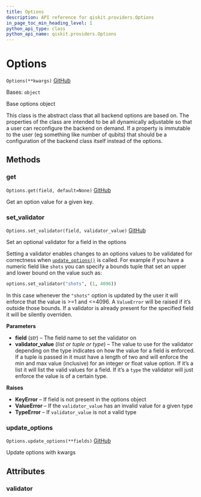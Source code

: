 ```yaml
---
title: Options
description: API reference for qiskit.providers.Options
in_page_toc_min_heading_level: 1
python_api_type: class
python_api_name: qiskit.providers.Options
---
```


# Options

<span id="qiskit.providers.Options" />

`Options(**kwargs)` [GitHub](https://github.com/qiskit/qiskit/tree/stable/0.21/qiskit/providers/options.py "view source code")

Bases: `object`

Base options object

This class is the abstract class that all backend options are based on. The properties of the class are intended to be all dynamically adjustable so that a user can reconfigure the backend on demand. If a property is immutable to the user (eg something like number of qubits) that should be a configuration of the backend class itself instead of the options.

## Methods

### get

<span id="qiskit.providers.Options.get" />

`Options.get(field, default=None)` [GitHub](https://github.com/qiskit/qiskit/tree/stable/0.21/qiskit/providers/options.py "view source code")

Get an option value for a given key.

### set\_validator

<span id="qiskit.providers.Options.set_validator" />

`Options.set_validator(field, validator_value)` [GitHub](https://github.com/qiskit/qiskit/tree/stable/0.21/qiskit/providers/options.py "view source code")

Set an optional validator for a field in the options

Setting a validator enables changes to an options values to be validated for correctness when [`update_options()`](qiskit.providers.Options#update_options "qiskit.providers.Options.update_options") is called. For example if you have a numeric field like `shots` you can specify a bounds tuple that set an upper and lower bound on the value such as:

```python
options.set_validator("shots", (1, 4096))
```

In this case whenever the `"shots"` option is updated by the user it will enforce that the value is >=1 and \<=4096. A `ValueError` will be raised if it’s outside those bounds. If a validator is already present for the specified field it will be silently overriden.

**Parameters**

*   **field** (*str*) – The field name to set the validator on
*   **validator\_value** (*list or tuple or type*) – The value to use for the validator depending on the type indicates on how the value for a field is enforced. If a tuple is passed in it must have a length of two and will enforce the min and max value (inclusive) for an integer or float value option. If it’s a list it will list the valid values for a field. If it’s a `type` the validator will just enforce the value is of a certain type.

**Raises**

*   **KeyError** – If field is not present in the options object
*   **ValueError** – If the `validator_value` has an invalid value for a given type
*   **TypeError** – If `validator_value` is not a valid type

### update\_options

<span id="qiskit.providers.Options.update_options" />

`Options.update_options(**fields)` [GitHub](https://github.com/qiskit/qiskit/tree/stable/0.21/qiskit/providers/options.py "view source code")

Update options with kwargs

## Attributes

<span id="qiskit.providers.Options.validator" />

### validator

